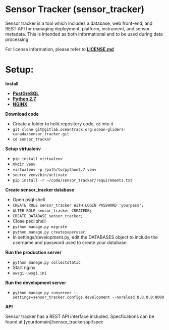 # Sensor Tracker (sensor_tracker)

Sensor tracker is a tool which includes a database, web front-end, and REST API for managing deployment, platform,
instrument, and sensor metadata. This is intended as both informational and to be used during data processing.

For license information, please refer to [**LICENSE.md**](LICENSE.md)

Setup:
=============
**Install**

* [**PostGreSQL**](https://www.postgresql.org/download/)
* [**Python 2.7**](https://www.python.org/downloads/)
* [**NGINX**](https://www.nginx.com/resources/wiki/start/topics/tutorials/install/)

**Download code**

* Create a folder to hold repository code, `cd` into it
* `git clone git@gitlab.oceantrack.org:ocean-gliders-canada/sensor_tracker.git`
* `cd sensor_tracker`

**Setup virtualenv**

* `pip install virtualenv`
* `mkdir venv`
* `virtualenv -p /path/to/python2.7 venv`
* `source venv/bin/activate`
* `pip install -r ~/code/sensor_tracker/requirements.txt`

**Create sensor_tracker database**

* Open psql shell
* `CREATE ROLE sensor_tracker WITH LOGIN PASSWORD 'yourpass';`
* `ALTER ROLE sensor_tracker CREATEDB;`
* `CREATE DATABASE sensor_tracker;`
* Close psql shell
* `python manage.py migrate`
* `python manage.py createsuperuser`
* In settings/development.py, edit the DATABASES object to include the username and password used to create your database.

**Run the production server**

 * `python manage.py collectstatic`
 * Start nginx
 * `uwsgi uwsgi.ini`

**Run the development server**

* `python manage.py runserver --settings=sensor_tracker.configs.development --noreload 0.0.0.0:8000`

**API**

Sensor tracker has a REST API interface included. Specfications can be found at [yourdomain]/sensor_tracker/api/spec